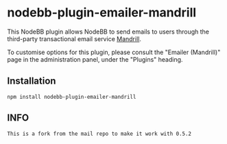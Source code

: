 nodebb-plugin-emailer-mandrill
==============================

This NodeBB plugin allows NodeBB to send emails to users through the third-party transactional email service [Mandrill](http://mandrill.com).

To customise options for this plugin, please consult the "Emailer (Mandrill)" page in the administration panel, under the "Plugins" heading.

## Installation

    npm install nodebb-plugin-emailer-mandrill

## INFO
    This is a fork from the mail repo to make it work with 0.5.2
